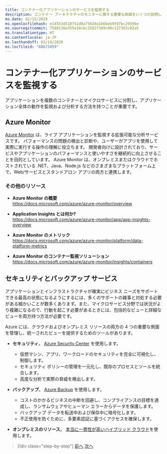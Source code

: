 ```yaml
---
title: コンテナー化アプリケーションのサービスを監視する
description: コンテナー アーキテクチャのモニターに関する重要な側面をいくつか説明します
ms.date: 02/15/2019
ms.openlocfilehash: e14553d510751d8a75020a1b6beb9fd7bc29596e
ms.sourcegitcommit: 7588136e355e10cbc2582f389c90c127363c02a5
ms.translationtype: HT
ms.contentlocale: ja-JP
ms.lasthandoff: 03/14/2020
ms.locfileid: "68673459"
---
```

# <a name="monitor-containerized-application-services"></a>コンテナー化アプリケーションのサービスを監視する

アプリケーションを複数のコンテナーとマイクロサービスに分割し、アプリケーション全体の動作を監視および分析する方法を持つことが重要です。

## <a name="azure-monitor"></a>Azure Monitor

[Azure Monitor](https://azure.microsoft.com/services/monitor/) は、ライブ アプリケーションを監視する拡張可能な分析サービスです。 パフォーマンスの問題の検出と診断や、ユーザーがアプリを使用して実際に実行する操作の理解に役立ちます。 開発者向けに設計されており、サービスやアプリケーションのパフォーマンスと使いやすさを継続的に向上させることを目的としています。 Azure Monitor は、オンプレミスまたはクラウドでホストされている .NET、Java、Node.js などのさまざまなプラットフォーム上で、Web/サービスとスタンドアロン アプリの両方と連携します。

### <a name="additional-resources"></a>その他のリソース

- **Azure Monitor の概要** \
  <https://docs.microsoft.com/azure/azure-monitor/overview>

- **Application Insights とは何か?** \
  <https://docs.microsoft.com/azure/azure-monitor/app/app-insights-overview>

- **Azure Monitor のメトリック** \
  <https://docs.microsoft.com/azure/azure-monitor/platform/data-platform-metrics>

- **Azure Monitor のコンテナー監視ソリューション** \
  <https://docs.microsoft.com/azure/azure-monitor/insights/containers>

## <a name="security-and-backup-services"></a>セキュリティとバックアップ サービス

アプリケーションとインフラストラクチャが確実にビジネス ニーズをサポートできる最高の状態になるようにするには、多くのサポートの雑事と対処する必要がある細かいことが数多くあります。また、マイクロサービス分野では状況がより複雑になるので、行動を起こす必要があるときには、包括的なビューと詳細なビューを両方持つ方法が必要です。

Azure には、クラウドおよびオンプレミス リソースの両方の 4 つの重要な側面を管理し、統一されたビューを提供するためのツールがあります。

- **セキュリティ**。 [Azure Security Center](https://azure.microsoft.com/services/security-center/) を使用します。
  - 仮想マシン、アプリ、ワークロードのセキュリティを完全に可視化し、制御します。
  - セキュリティ ポリシーの管理を一元化し、既存のプロセスとツールを統合します。
  - 高度な分析で実際の脅威を検出します。

- **バックアップ**。 [Azure Backup](https://azure.microsoft.com/services/backup/) を使用します。
  - コストのかかるビジネスの中断を回避し、コンプライアンスの目標を達成し、ランサムウェアやヒューマン エラーからデータを保護します。
  - バックアップ データを転送中および保存中に暗号化します。
  - 不正使用を防ぐために、多要素認証に基づくアクセスを確保します。

- **オンプレミスのリソース**。 [本当に一貫性が高いハイブリッド クラウド](https://azure.microsoft.com/resources/truly-consistent-hybrid-cloud-with-microsoft-azure/)を使用します。

>[!div class="step-by-step"]
>[前へ](manage-production-docker-environments.md)
>[次へ](../key-takeaways/index.md)
